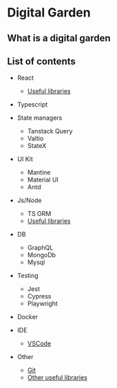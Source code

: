# Digital Garden

## What is a digital garden




## List of contents

- React
    - [Useful libraries](/react/react-useful-libraries.md)
    
- Typescript

- State managers
    - Tanstack Query
    - Valtio
    - StateX

- UI Kit
    - Mantine
    - Material UI
    - Antd

- Js/Node
    - TS ORM
    - [Useful libraries](/node/useful-libraries.md)

- DB
    - GraphQL
    - MongoDb
    - Mysql

- Testing
    - Jest
    - Cypress
    - Playwright

- Docker

- IDE
    - [VSCode](./vscode.md)

- Other
    - [Git](./git.md)
    - [Other useful libraries](/useful-libraries.md)